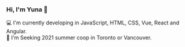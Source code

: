 ### Hi, I'm Yuna 👋      
:computer: I'm currently developing in JavaScript, HTML, CSS, Vue, React and Angular.   
🔭 I'm Seeking 2021 summer coop in Toronto or Vancouver.
